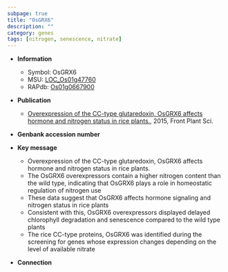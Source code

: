```yaml
---
subpage: true
title: "OsGRX6"
description: ""
category: genes
tags: [nitrogen, senescence, nitrate]
---
```


* **Information**  
    + Symbol: OsGRX6  
    + MSU: [LOC_Os01g47760](http://rice.plantbiology.msu.edu/cgi-bin/ORF_infopage.cgi?orf=LOC_Os01g47760)  
    + RAPdb: [Os01g0667900](http://rapdb.dna.affrc.go.jp/viewer/gbrowse_details/irgsp1?name=Os01g0667900)  

* **Publication**  
    + [Overexpression of the CC-type glutaredoxin, OsGRX6 affects hormone and nitrogen status in rice plants.](http://www.ncbi.nlm.nih.gov/pubmed?term=Overexpression+of+the+CC-type+glutaredoxin,+OsGRX6+affects+hormone+and+nitrogen+status+in+rice+plants.%5BTitle%5D), 2015, Front Plant Sci.

* **Genbank accession number**  

* **Key message**  
    + Overexpression of the CC-type glutaredoxin, OsGRX6 affects hormone and nitrogen status in rice plants.
    + The OsGRX6 overexpressors contain a higher nitrogen content than the wild type, indicating that OsGRX6 plays a role in homeostatic regulation of nitrogen use
    + These data suggest that OsGRX6 affects hormone signaling and nitrogen status in rice plants
    + Consistent with this, OsGRX6 overexpressors displayed delayed chlorophyll degradation and senescence compared to the wild type plants
    + The rice CC-type proteins, OsGRX6 was identified during the screening for genes whose expression changes depending on the level of available nitrate

* **Connection**  



